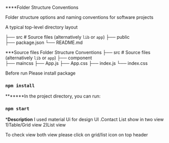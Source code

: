 ****Folder Structure Conventions

Folder structure options and naming conventions for software projects

A typical top-level directory layout

├── src                     # Source files (alternatively `lib` or `app`)
├── public                   
├── package.json
└── README.md

***Source files Folder Structure Conventions
├── src                     # Source files (alternatively `lib` or `app`)
├── component                   
├── maincss
├── App.js
├── App.css
├── index.js
└── index.css

Before run Please install package
### `npm install` 
*******In the project directory, you can run:

### `npm start`

*****Description****
I used material Ui for design UI .Contact List show in two view 
1)Table/Grid view
2)List view

To check view both view please click on grid/list icon on top header
